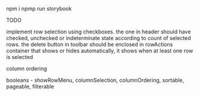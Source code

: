 npm i
npmp run storybook


TODO

implement row selection using checkboxes. the one in header should have checked, unchecked or indeterminate state according to count of selected rows. the delete button in toolbar should be enclosed in rowActions container that shows or hides automatically, it shows when at least one row is selected

column ordering

booleans - showRowMenu, columnSelection, columnOrdering, sortable, pageable, filterable